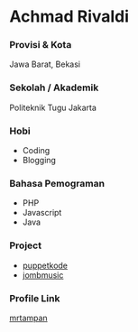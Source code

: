 # Achmad Rivaldi

### Provisi & Kota

Jawa Barat, Bekasi

### Sekolah / Akademik

Politeknik Tugu Jakarta

### Hobi

- Coding
- Blogging

### Bahasa Pemograman

- PHP
- Javascript
- Java

### Project

- [puppetkode](http://puppetkode.my.id)
- [jombmusic](http://jomb.xp3.biz/music)

### Profile Link

[mrtampan](https://github.com/mrtampan)
